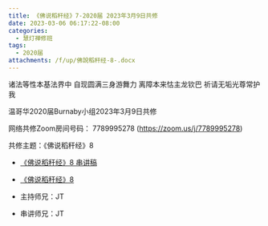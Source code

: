 ```yaml
---
title: 《佛说稻秆经》7-2020届 2023年3月9日共修
date: 2023-03-06 06:17:22-08:00
categories:
  - 慧灯禅修班
tags:
  - 2020届
attachments: /f/up/佛說稻秆经-8-.docx
---
```

诸法等性本基法界中 自现圆满三身游舞力
离障本来怙主龙钦巴 祈请无垢光尊常护我

温哥华2020届Burnaby小组2023年3月9日共修

网络共修Zoom房间号码： 7789995278 (<https://zoom.us/j/7789995278>)

共修主题：《佛说稻秆经》8

* [《佛说稻秆经》8 串讲稿](/f/up/佛說稻秆经-8-.docx)
* [《佛说稻秆经》8](https://www.fohuifayu.com/index.php/huideng-jiangtang/jingdian-jiedu/foshuo-daoganjing/2463-p17079)

* 主持师兄：JT
* 串讲师兄：JT